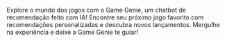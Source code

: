 Explore o mundo dos jogos com o Game Genie, um chatbot de recomendação feito com IA! Encontre seu próximo jogo favorito com recomendações personalizadas e descubra novos lançamentos.  Mergulhe na experiência e deixe a Game Genie te guiar!
